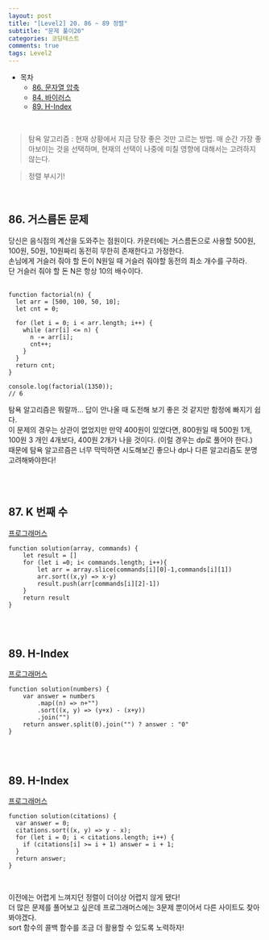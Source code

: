 ```yaml
---
layout: post
title: "[Level2] 20. 86 ~ 89 정렬"
subtitle: "문제 풀이20"
categories: 코딩테스트
comments: true
tags: Level2
---
```


- 목차
  - [86. 문자열 압축](#)
  - [84. 바이러스](#)
  - [89. H-Index](#)


<br>

> 탐욕 알고리즘 : 현재 상황에서 지금 당장 좋은 것만 고르는 방법. 매 순간 가장 좋아보이는 것을 선택하며, 현재의 선택이 나중에 미칠 영향에 대해서는 고려하지 않는다.

> 정렬 부시기!

<br>

## 86. 거스름돈 문제


당신은 음식점의 계산을 도와주는 점원이다. 카운터에는 거스름돈으로 사용할 500원, 100원, 50원, 10원짜리 동전히 무한히 존재한다고 가정한다. <br>
손님에게 거슬러 줘야 할 돈이 N원일 때 거슬러 줘야할 동전의 최소 개수를 구하라. <br>
단 거슬러 줘야 할 돈 N은 항상 10의 배수이다.<br><br>


```
function factorial(n) {
  let arr = [500, 100, 50, 10];
  let cnt = 0;

  for (let i = 0; i < arr.length; i++) {
    while (arr[i] <= n) {
      n -= arr[i];
      cnt++;
    }
  }
  return cnt;
}

console.log(factorial(1350));
// 6
```

탐욕 알고리즘은 뭐랄까... 답이 안나올 때 도전해 보기 좋은 것 같지만 함정에 빠지기 쉽다.<br>
이 문제의 경우는 상관이 없었지만 만약 400원이 있었다면, 800원일 때 500원 1개, 100원 3 개인 4개보다,
400원 2개가 나을 것이다. (이럴 경우는 dp로 풀어야 한다.)<br>
때문에 탐욕 알고르즘은 너무 막막하면 시도해보긴 좋으나 dp나 다른 알고리즘도 분명 고려해봐야한다!<br>

<br><br>


## 87. K 번째 수

[프로그래머스](https://programmers.co.kr/learn/courses/30/lessons/42748) <br>


```
function solution(array, commands) {
    let result = []
    for (let i =0; i< commands.length; i++){
        let arr = array.slice(commands[i][0]-1,commands[i][1])
        arr.sort((x,y) => x-y)
        result.push(arr[commands[i][2]-1])
    }
    return result
}
```

<br><br>


## 89. H-Index

[프로그래머스](https://programmers.co.kr/learn/courses/30/lessons/42746) <br>

```
function solution(numbers) {
    var answer = numbers
        .map((n) => n+"")
        .sort((x, y) => (y+x) - (x+y))
        .join("")
    return answer.split(0).join("") ? answer : "0"
}
```

<br><br>


## 89. H-Index

[프로그래머스](https://programmers.co.kr/learn/courses/30/lessons/42747) <br>

```
function solution(citations) {
  var answer = 0;
  citations.sort((x, y) => y - x);
  for (let i = 0; i < citations.length; i++) {
    if (citations[i] >= i + 1) answer = i + 1;
  }
  return answer;
}
```
<br>

이전에는 어렵게 느껴지던 정렬이 더이상 어렵지 않게 됐다!<br>
더 많은 문제를 풀어보고 싶은데 프로그래머스에는 3문제 뿐이어서 다른 사이트도 찾아봐야겠다.<br>
sort 함수의 콜백 함수를 조금 더 활용할 수 있도록 노력하자!